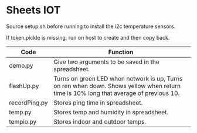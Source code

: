 Sheets IOT
==========

Source setup.sh before running to install the i2c temperature sensors.

If token.pickle is missing, run on host to create and then 
copy back.


| Code | Function |
| ---- | -------- |
| demo.py | Give two arguments to be saved in the spreadsheet. |
| flashUp.py | Turns on green LED when network is up, Turns on ren when down.  Shows yellow when return time is 10% long that average of previous 10. |
| recordPing.py | Stores ping time in spreadsheet.         |
| temp.py       | Stores temp and humidity in spreadsheet. |
| tempio.py     | Stores indoor and outdoor temps.         |
